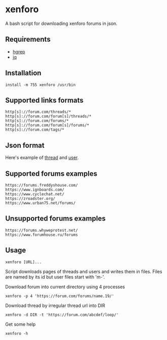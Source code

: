 # xenforo

A bash script for downloading xenforo forums in json.

## Requirements

 - [hgrep](https://github.com/TUVIMEN/hgrep)
 - [jq](https://github.com/stedolan/jq)

## Installation
    
    install -m 755 xenforo /usr/bin

## Supported links formats

    http[s]://forum.com/threads/*
    http[s]://forum.com/forum[s]/threads/*
    http[s]://forum.com/forums/*
    http[s]://forum.com/forum[s]/forums/*
    http[s]://forum.com/tags/*


## Json format

Here's example of [thread](thread-example.json) and [user](user-example.json).

## Supported forums examples
    
    https://forums.freddyshouse.com/
    https://www.ignboards.com/
    https://www.cyclechat.net/
    https://zroadster.org/
    https://www.urban75.net/forums/

## Unsupported forums examples

    https://forums.whyweprotest.net/
    https://www.forumhouse.ru/forums

## Usage

    xenforo [URL]...

Script downloads pages of threads and users and writes them in files. Files are named by its id but user files start with 'm-'.

Download forum into current directory using 4 processes

    xenforo -p 4 'https://forum.com/forums/name.19/'

Download thread by irregular thread url into DIR 

    xenforo -d DIR -t 'https://forum.com/abcdef/loop/'

Get some help

    xenforo -h
